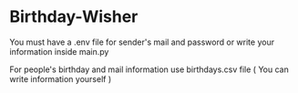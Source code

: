 # Birthday-Wisher

You must have a .env file for sender's mail and password or write your information inside main.py

For people's birthday and mail information use birthdays.csv file ( You can write information yourself )
